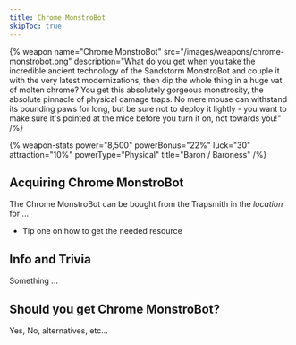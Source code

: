 ```yaml
---
title: Chrome MonstroBot
skipToc: true
---
```


{% weapon
 name="Chrome MonstroBot"
 src="/images/weapons/chrome-monstrobot.png"
 description="What do you get when you take the incredible ancient technology of the Sandstorm MonstroBot and couple it with the very latest modernizations, then dip the whole thing in a huge vat of molten chrome? You get this absolutely gorgeous monstrosity, the absolute pinnacle of physical damage traps. No mere mouse can withstand its pounding paws for long, but be sure not to deploy it lightly - you want to make sure it's pointed at the mice before you turn it on, not towards you!"
/%}

{% weapon-stats
 power="8,500"
 powerBonus="22%"
 luck="30"
 attraction="10%"
 powerType="Physical"
 title="Baron / Baroness"
/%}

## Acquiring Chrome MonstroBot

The Chrome MonstroBot can be bought from the Trapsmith in the *location* for ...

- Tip one on how to get the needed resource

## Info and Trivia

Something ...

## Should you get Chrome MonstroBot?

Yes, No, alternatives, etc...
